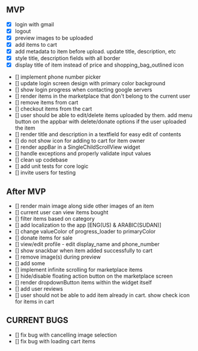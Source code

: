 ## MVP
- [x] login with gmail
- [x] logout
- [x] preview images to be uploaded
- [x] add items to cart
- [x] add metadata to item before upload. update title, description, etc
- [x] style title, description fields with all border
- [x] display title of item instead of price and shopping_bag_outlined icon
- [] implement phone number picker
- [] update login screen design with primary color background
- [] show login progress when contacting google servers
- [] render items in the marketplace that don't belong to the current user
- [] remove items from cart
- [] checkout items from the cart
- [] user should be able to edit/delete items uploaded by them. add menu button on the appbar with delete/donate options if the user uploaded the item
- [] render title and description in a textfield for easy edit of contents
- [] do not show icon for adding to cart for item owner
- [] render appBar in a SingleChildScrollView widget
- [] handle exceptions and properly validate input values
- [] clean up codebase
- [] add unit tests for core logic
- [] invite users for testing

## After MVP
- [] render main image along side other images of an item
- [] current user can view items bought
- [] filter items based on category
- [] add localization to the app [ENG(US) & ARABIC(SUDAN)]
- [] change valueColor of progress_loader to primaryColor
- [] donate items for sale
- [] view/edit profile - edit display_name and phone_number
- [] show snackbar when item added successfully to cart
- [] remove image(s) during preview
- [] add some 
- [] implement infinite scrolling for marketplace items
- [] hide/disable floating action button on the marketplace screen
- [] render dropdownButton items within the widget itself
- [] add user reviews
- [] user should not be able to add item already in cart. show check icon for items in cart

## CURRENT BUGS
- [] fix bug with cancelling image selection
- [] fix bug with loading cart items
